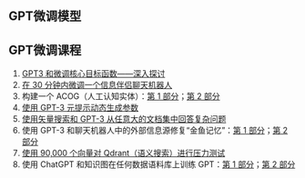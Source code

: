 
## GPT微调模型

## GPT微调课程
1. [GPT3 和微调核心目标函数——深入探讨](https://www.classcentral.com/classroom/youtube-gpt3-finetuning-the-core-objective-functions-a-deep-dive-126223)
2. [在 30 分钟内微调一个信息伴侣聊天机器人](https://www.classcentral.com/classroom/youtube-gpt-3-working-session-finetune-an-information-companion-chatbot-in-30-minutes-research-only-126221)
3. 构建一个 ACOG（人工认知实体）：[第 1 部分](https://www.classcentral.com/classroom/youtube-let-s-build-an-acog-artificial-cognitive-entity-part-1-126216)；[第 2 部分](https://www.classcentral.com/classroom/youtube-let-s-build-an-acog-artificial-cognitive-entity-part-2-126215)
4.  [使用 GPT-3 元提示动态生成参数](https://www.classcentral.com/classroom/youtube-gpt3-finetuning-the-core-objective-functions-a-deep-dive-126223)
5. [使用矢量搜索和 GPT-3 从任意大的文档集中回答复杂问题](https://www.classcentral.com/classroom/youtube-answer-complex-questions-from-an-arbitrarily-large-set-of-documents-with-vector-search-and-gpt-3-126212)
6. 使用 GPT-3 和聊天机器人中的外部信息源修复“金鱼记忆”：[第 1 部分](https://www.classcentral.com/classroom/youtube-fixing-goldfish-memory-with-gpt-3-and-external-sources-of-information-in-a-chatbot-part-1-126211)；[第 2 部分](https://www.classcentral.com/classroom/youtube-fixing-goldfish-memory-with-gpt-3-and-external-sources-of-information-in-a-chatbot-part-2-126210)
7. [使用 90,000 个向量对 Qdrant（语义搜索）进行压力测试](https://www.classcentral.com/classroom/youtube-stress-testing-qdrant-semantic-search-with-90-000-vectors-lightning-fast-search-microservice-126199)
8. 使用 ChatGPT 和知识图在任何数据语料库上训练 GPT：[第 1 部分](https://www.classcentral.com/classroom/youtube-train-gpt-3-on-any-corpus-of-data-with-chatgpt-and-knowledge-graphs-scotus-opinions-part-1-126187)；[第 2 部分](https://www.classcentral.com/classroom/youtube-train-gpt-3-on-any-corpus-of-data-with-chatgpt-and-knowledge-graphs-scotus-opinions-part-2-126186)
